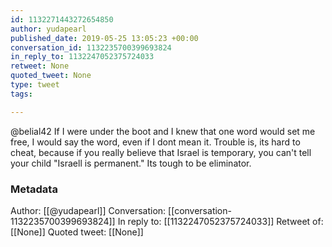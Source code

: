 ```yaml
---
id: 1132271443272654850
author: yudapearl
published_date: 2019-05-25 13:05:23 +00:00
conversation_id: 1132235700399693824
in_reply_to: 1132247052375724033
retweet: None
quoted_tweet: None
type: tweet
tags:

---
```


@belial42 If I were under the boot and I knew that one word would set me free, I would say the word, even if I dont mean it. Trouble is, its hard to cheat, because if you really believe that Israel is temporary, you can't tell your child "Israell is permanent." Its tough to be eliminator.

### Metadata

Author: [[@yudapearl]]
Conversation: [[conversation-1132235700399693824]]
In reply to: [[1132247052375724033]]
Retweet of: [[None]]
Quoted tweet: [[None]]
